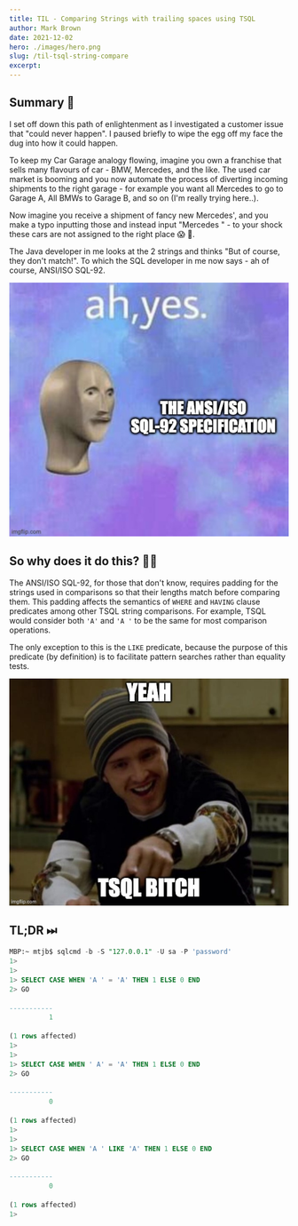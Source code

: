 ```yaml
---
title: TIL - Comparing Strings with trailing spaces using TSQL
author: Mark Brown
date: 2021-12-02
hero: ./images/hero.png
slug: /til-tsql-string-compare
excerpt: 
---
```


## Summary 📖
I set off down this path of enlightenment as I investigated a customer issue that "could never happen". I paused briefly to wipe the egg off my face the dug into how it could happen.

To keep my Car Garage analogy flowing, imagine you own a franchise that sells many flavours of car - BMW, Mercedes, and the like. The used car market is booming and you now automate the process of diverting incoming shipments to the right garage - for example you want all Mercedes to go to Garage A, All BMWs to Garage B, and so on (I'm really trying here..).

Now imagine you receive a shipment of fancy new Mercedes', and you make a typo inputting those and instead input "Mercedes " - to your shock these cars are not assigned to the right place 😱 🤯.

The Java developer in me looks at the 2 strings and thinks "But of course, they don't match!". To which the SQL developer in me now says - ah of course, ANSI/ISO SQL-92.

<div className="Image__Small">
  <img
    src="./images/spec.jpeg"
    title="ANSI/ISO SQL-92"
    alt=""
  />
</div>

## So why does it do this? 🙋‍♂️
The ANSI/ISO SQL-92, for those that don't know, requires padding for the strings used in comparisons so that their lengths match before comparing them. This padding affects the semantics of `WHERE` and `HAVING` clause predicates among other TSQL string comparisons. For example, TSQL would consider both `'A'` and `'A '` to be the same for most comparison operations.

The only exception to this is the `LIKE` predicate, because the purpose of this predicate (by definition) is to facilitate pattern searches rather than equality tests.

<div className="Image__Small">
  <img
    src="./images/tsql.jpeg"
    title="TSQL"
    alt=""
  />
</div>

## TL;DR ⏭
```sql
MBP:~ mtjb$ sqlcmd -b -S "127.0.0.1" -U sa -P 'password'
1>
1>
1> SELECT CASE WHEN 'A ' = 'A' THEN 1 ELSE 0 END
2> GO

-----------
          1

(1 rows affected)
1>
1>
1> SELECT CASE WHEN ' A' = 'A' THEN 1 ELSE 0 END
2> GO

-----------
          0

(1 rows affected)
1>
1>
1> SELECT CASE WHEN 'A ' LIKE 'A' THEN 1 ELSE 0 END
2> GO

-----------
          0

(1 rows affected)
1>
```